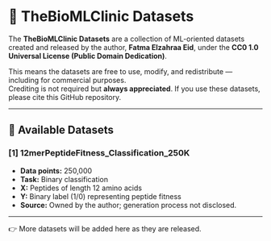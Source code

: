 # 📂 TheBioMLClinic Datasets

The **TheBioMLClinic Datasets** are a collection of ML-oriented datasets created and released by the author, **Fatma Elzahraa Eid**, under the **CC0 1.0 Universal License (Public Domain Dedication)**.  

This means the datasets are free to use, modify, and redistribute — including for commercial purposes.  
Crediting is not required but **always appreciated**. If you use these datasets, please cite this GitHub repository.  

---

## 📑 Available Datasets

### [1] 12merPeptideFitness_Classification_250K
- **Data points:** 250,000  
- **Task:** Binary classification  
- **X:** Peptides of length 12 amino acids  
- **Y:** Binary label (1/0) representing peptide fitness  
- **Source:** Owned by the author; generation process not disclosed.  

---

👉 More datasets will be added here as they are released.
